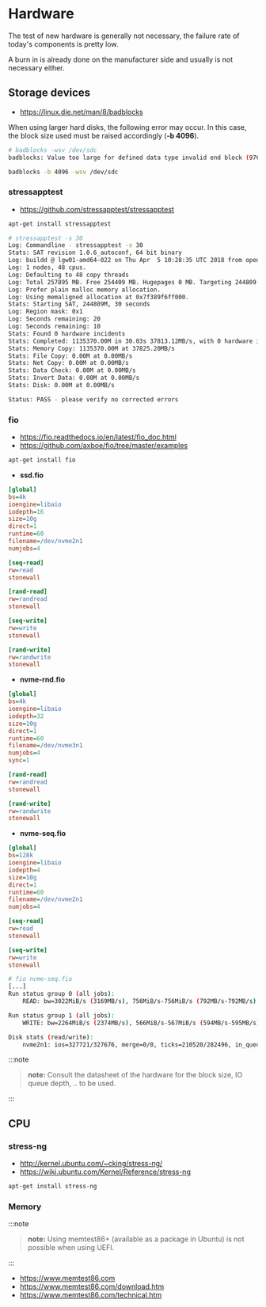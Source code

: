 # Hardware

The test of new hardware is generally not necessary, the failure rate of today's components is pretty low.

A burn in is already done on the manufacturer side and usually is not necessary either.

## Storage devices

* <https://linux.die.net/man/8/badblocks>

When using larger hard disks, the following error may occur. In this case, the block size used must be raised accordingly
(**-b 4096**).

```sh
# badblocks -wsv /dev/sdc
badblocks: Value too large for defined data type invalid end block (9766436864): must be 32-bit value
```

```sh
badblocks -b 4096 -wsv /dev/sdc
```

### stressapptest

* <https://github.com/stressapptest/stressapptest>

```sh
apt-get install stressapptest
```

```sh
# stressapptest -s 30
Log: Commandline - stressapptest -s 30
Stats: SAT revision 1.0.6_autoconf, 64 bit binary
Log: buildd @ lgw01-amd64-022 on Thu Apr  5 10:28:35 UTC 2018 from open source release
Log: 1 nodes, 48 cpus.
Log: Defaulting to 48 copy threads
Log: Total 257895 MB. Free 254409 MB. Hugepages 0 MB. Targeting 244809 MB (94%)
Log: Prefer plain malloc memory allocation.
Log: Using memaligned allocation at 0x7f389f6ff000.
Stats: Starting SAT, 244809M, 30 seconds
Log: Region mask: 0x1
Log: Seconds remaining: 20
Log: Seconds remaining: 10
Stats: Found 0 hardware incidents
Stats: Completed: 1135370.00M in 30.03s 37813.12MB/s, with 0 hardware incidents, 0 errors
Stats: Memory Copy: 1135370.00M at 37825.20MB/s
Stats: File Copy: 0.00M at 0.00MB/s
Stats: Net Copy: 0.00M at 0.00MB/s
Stats: Data Check: 0.00M at 0.00MB/s
Stats: Invert Data: 0.00M at 0.00MB/s
Stats: Disk: 0.00M at 0.00MB/s

Status: PASS - please verify no corrected errors
```

### fio

* <https://fio.readthedocs.io/en/latest/fio_doc.html>
* <https://github.com/axboe/fio/tree/master/examples>

```sh
apt-get install fio
```

* **ssd.fio**

```ini
[global]
bs=4k
ioengine=libaio
iodepth=16
size=10g
direct=1
runtime=60
filename=/dev/nvme2n1
numjobs=4

[seq-read]
rw=read
stonewall

[rand-read]
rw=randread
stonewall

[seq-write]
rw=write
stonewall

[rand-write]
rw=randwrite
stonewall
```

* **nvme-rnd.fio**

```ini
[global]
bs=4k
ioengine=libaio
iodepth=32
size=10g
direct=1
runtime=60
filename=/dev/nvme3n1
numjobs=4
sync=1

[rand-read]
rw=randread
stonewall

[rand-write]
rw=randwrite
stonewall
```

* **nvme-seq.fio**

```ini
[global]
bs=128k
ioengine=libaio
iodepth=4
size=10g
direct=1
runtime=60
filename=/dev/nvme2n1
numjobs=4

[seq-read]
rw=read
stonewall

[seq-write]
rw=write
stonewall
```

```sh
# fio nvme-seq.fio
[...]
Run status group 0 (all jobs):
    READ: bw=3022MiB/s (3169MB/s), 756MiB/s-756MiB/s (792MB/s-792MB/s), io=40.0GiB (42.9GB), run=13551-13552msec

Run status group 1 (all jobs):
    WRITE: bw=2264MiB/s (2374MB/s), 566MiB/s-567MiB/s (594MB/s-595MB/s), io=40.0GiB (42.9GB), run=18057-18091msec

Disk stats (read/write):
    nvme2n1: ios=327721/327676, merge=0/0, ticks=210520/282496, in_queue=468716, util=98.90%
```

:::note

>**note:** Consult the datasheet of the hardware for the block size, IO queue depth, .. to be used.

:::

## CPU

### stress-ng

* <http://kernel.ubuntu.com/~cking/stress-ng/>
* <https://wiki.ubuntu.com/Kernel/Reference/stress-ng>

```sh
apt-get install stress-ng
```

### Memory

:::note

>**note:** Using memtest86+ (available as a package in Ubuntu) is not possible when using UEFI.

:::

* <https://www.memtest86.com>
* <https://www.memtest86.com/download.htm>
* <https://www.memtest86.com/technical.htm>
